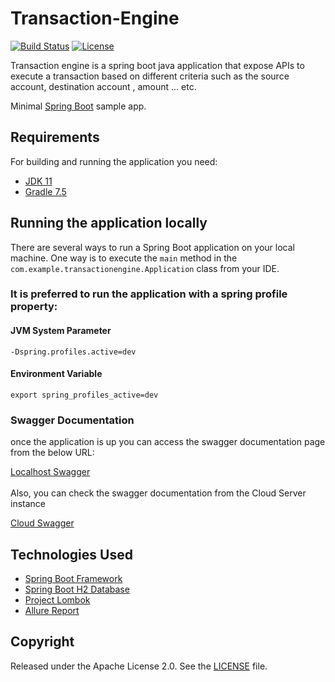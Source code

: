 # Transaction-Engine

[![Build Status](https://github.com/princebayan/transaction-engine/actions/workflows/transaction-engine-pipeline.yaml/badge.svg)](https://github.com/princebayan/transaction-engine)
[![License](http://img.shields.io/:license-apache-blue.svg)](http://www.apache.org/licenses/LICENSE-2.0.html)

Transaction engine is a spring boot java application that expose APIs to execute a transaction based on different criteria 
such as the source account, destination account , amount ... etc. 


Minimal [Spring Boot](http://projects.spring.io/spring-boot/) sample app.


## Requirements

For building and running the application you need:

- [JDK 11](https://www.oracle.com/java/technologies/javase/jdk11-archive-downloads.html)
- [Gradle 7.5](https://services.gradle.org/distributions/gradle-7.5-bin.zip)

## Running the application locally

There are several ways to run a Spring Boot application on your local machine. One way is to execute the `main` method in the `com.example.transactionengine.Application` class from your IDE.

<h3>It is preferred to run the application with a spring profile property:</h3> 

<h4>JVM System Parameter</h4>

```shell
-Dspring.profiles.active=dev
```
<h4>Environment Variable</h4>

```shell
export spring_profiles_active=dev
```
<h3>Swagger Documentation</h3>
once the application is up you can access the swagger documentation page from the 
below URL:
<br>

[Localhost Swagger](http://localhost:8082/swagger-ui.html)
<br>
<br>
Also, you can check the swagger documentation from the Cloud Server instance
<br>

[Cloud Swagger](http://137.184.12.5:8081/swagger-ui.html)


## Technologies Used

- [Spring Boot Framework](http://projects.spring.io/spring-boot/)
- [Spring Boot H2 Database](https://www.baeldung.com/spring-boot-h2-database)
- [Project Lombok](https://projectlombok.org/)
- [Allure Report](https://qameta.io/allure-report/)


## Copyright

Released under the Apache License 2.0. See the [LICENSE](https://github.com/codecentric/springboot-sample-app/blob/master/LICENSE) file.

